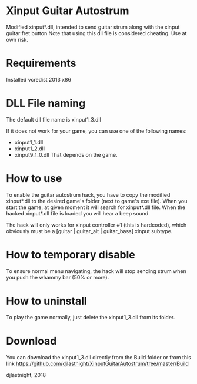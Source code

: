 # Xinput Guitar Autostrum
Modified xinput*.dll, intended to send guitar strum along with the xinput guitar fret button
Note that using this dll file is considered cheating.
Use at own risk.

# Requirements
Installed vcredist 2013 x86

# DLL File naming
The default dll file name is xinput1_3.dll

If it does not work for your game, you can use one of the following names:
* xinput1_1.dll
* xinput1_2.dll
* xinput9_1_0.dll
That depends on the game.

# How to use
To enable the guitar autostrum hack,
you have to copy the modified xinput*.dll
to the desired game's folder (next to game's exe file).
When you start the game, at given moment it will search for xinput*.dll file.
When the hacked xinput*.dll file is loaded you will hear a beep sound.

The hack will only works for xinput controller #1 (this is hardcoded),
which obviously must be a [guitar | guitar_alt | guitar_bass] xinput subtype.

# How to temporary disable
To ensure normal menu navigating, the hack will stop sending strum when you push the whammy bar (50% or more).

# How to uninstall
To play the game normally, just delete the xinput1_3.dll from its folder.

# Download
You can download the xinput1_3.dll directly from the Build folder or from this link
https://github.com/djlastnight/XinputGuitarAutostrum/tree/master/Build

djlastnight,
2018

